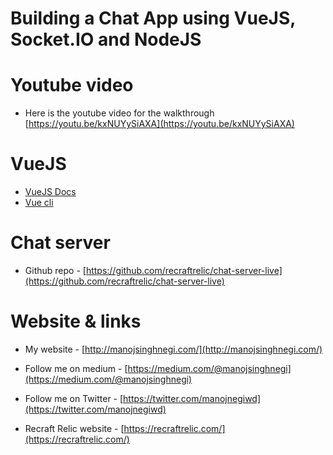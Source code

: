 Building a Chat App using VueJS, Socket.IO and NodeJS
=============================================

Youtube video
=============
* Here is the youtube video for the walkthrough [https://youtu.be/kxNUYySiAXA](https://youtu.be/kxNUYySiAXA)

VueJS
============
* [VueJS Docs](https://vuejs.org/v2/guide/)
* [Vue cli](https://cli.vuejs.org/guide/installation.html)

Chat server
============
* Github repo - [https://github.com/recraftrelic/chat-server-live](https://github.com/recraftrelic/chat-server-live)

Website & links
==============

* My website - [http://manojsinghnegi.com/](http://manojsinghnegi.com/)
* Follow me on medium - [https://medium.com/@manojsinghnegi](https://medium.com/@manojsinghnegi)
* Follow me on Twitter - [https://twitter.com/manojnegiwd](https://twitter.com/manojnegiwd)

* Recraft Relic website - [https://recraftrelic.com/](https://recraftrelic.com/)